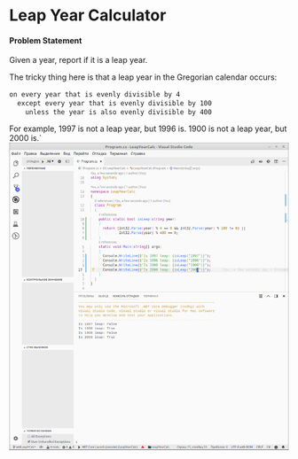 # Leap Year Calculator

#### Problem Statement

Given a year, report if it is a leap year.

The tricky thing here is that a leap year in the Gregorian calendar occurs:

```
on every year that is evenly divisible by 4
  except every year that is evenly divisible by 100
    unless the year is also evenly divisible by 400
```
  
For example, 1997 is not a leap year, but 1996 is. 1900 is not a leap year, but 2000 is.`
![image](https://raw.githubusercontent.com/al1s/401-prework-assignments/addLeapYCalc/LeapYearCalc/screenshot_leapYCalc.png)
